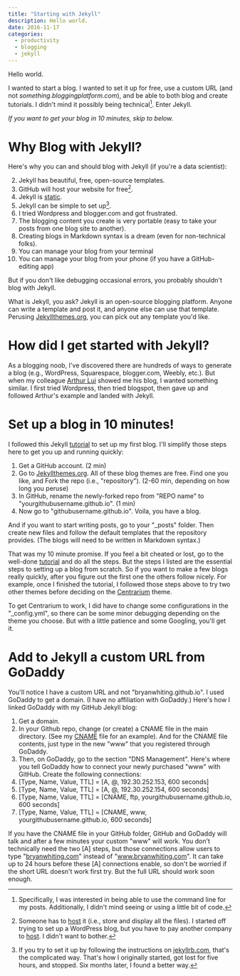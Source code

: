 ```yaml
---
title: "Starting with Jekyll"
description: Hello world.
date: 2016-11-17
categories:
  - productivity
  - blogging
  - jekyll
---
```


Hello world. 

I wanted to start a blog. I wanted to set it up for free, use a custom URL (and not _something.bloggingplatform.com_), and be able to both blog and create tutorials. I didn't mind it possibly being technical[^1]. Enter Jekyll.

_If you want to get your blog in 10 minutes, skip to below._

[^1]: Specifically, I was interested in being able to use the command line for my posts. Additionally, I didn't mind seeing or using a little bit of code. 

# Why Blog with Jekyll?

Here's why you can and should blog with Jekyll (if you're a data scientist):
  
  2. Jekyll has beautiful, free, open-source templates.
3. GitHub will host your website for free[^2].
4. Jekyll is [static](https://www.smashingmagazine.com/2015/11/modern-static-website-generators-next-big-thing/).
5. Jekyll can be simple to set up[^3].
5. I tried Wordpress and blogger.com and got frustrated.
6. The blogging content you create is very portable (easy to take your posts from one blog site to another).
7. Creating blogs in Markdown syntax is a dream (even for non-technical folks).
8. You can manage your blog from your terminal
9. You can manage your blog from your phone (if you have a GitHub-editing app)

But if you don't like debugging occasional errors, you probably shouldn't blog with Jekyll.

What is Jekyll, you ask? Jekyll is an open-source blogging platform. Anyone can write a template and post it, and anyone else can use that template. Perusing [Jekyllthemes.org](http://jekyllthemes.org/), you can pick out any template you'd like.

[^2]: Someone has to [host] it (i.e., store and display all the files). I started off trying to set up a WordPress blog, but you have to pay another company to [host](http://www.webhostingbest10.com/web-hosting-reviews). I didn't want to bother.

[^3]: If you try to set it up by following the instructions on [jekyllrb.com](https://jekyllrb.com/), that's the complicated way. That's how I originally started, got lost for five hours, and stopped. Six months later, I found a better way.



[host]:https://www.google.com/search?q=what+does+it+mean+to+host+a+website&oq=what+does+it+mean+to+host+&aqs=chrome.0.0j69i57j0l4.2810j0j9&sourceid=chrome&ie=UTF-8

# How did I get started with Jekyll? 

As a blogging noob, I've discovered there are hundreds of ways to generate a blog (e.g., WordPress, Squarespace, blogger.com, Weebly, etc.). But when my colleague [Arthur Lui](http://luiarthur.github.io/) showed me his blog, I wanted something similar. I first tried Wordpress, then tried blogspot, then gave up and followed Arthur's example and landed with Jekyll.

# Set up a blog in 10 minutes!

I followed this Jekyll [tutorial] to set up my first blog. I'll simplify those steps here to get you up and running quickly:

[tutorial]:https://www.smashingmagazine.com/2014/08/build-blog-jekyll-github-pages/

1. Get a GitHub account. (2 min)
2. Go to [Jekyllthemes.org](http://jekyllthemes.org/). All of these blog themes are free. Find one you like, and Fork the repo (i.e., "repository"). (2-60 min, depending on how long you peruse)
4. In GitHub, rename the newly-forked repo from "REPO name" to "yourgithubusername.github.io". (1 min)
5. Now go to "githubusername.github.io". Voila, you have a blog. 

And if you want to start writing posts, go to your "_posts" folder. Then create new files and follow the default templates that the repository provides. (The blogs will need to be written in Markdown syntax.)

That was my 10 minute promise. If you feel a bit cheated or lost, go to the well-done [tutorial] and do all the steps. But the steps I listed are the essential steps to setting up a blog from scratch. So if you want to make a few blogs really quickly, after you figure out the first one the others follow nicely. For example, once I finished the tutorial, I followed those steps above to try two other themes before deciding on the [Centrarium](https://github.com/bencentra/centrarium) theme. 

To get Centrarium to work, I did have to change some configurations in the "_config.yml", so there can be some minor debugging depending on the theme you choose. But with a little patience and some Googling, you'll get it.

# Add to Jekyll a custom URL from GoDaddy

You'll notice I have a custom URL and not "bryanwhiting.github.io". I used GoDaddy to get a domain. (I have no affiliation with GoDaddy.) Here's how I linked GoDaddy with my GitHub Jekyll blog:
  
1. Get a domain.
2. In your Github repo, change (or create) a CNAME file in the main directory. (See my [CNAME](https://github.com/bryanwhiting/bryanwhiting.github.io/blob/master/CNAME) file for an example). And for the CNAME file contents, just type in the new "www" that you registered through GoDaddy.
3. Then, on GoDaddy, go to the section "DNS Management". Here's where you tell GoDaddy how to connect your newly purchased "www" with GitHub. Create the following connections:
4. [Type, Name, Value, TTL] = [A, @, 192.30.252.153, 600 seconds]
5. [Type, Name, Value, TTL] = [A, @, 192.30.252.154, 600 seconds]
6. [Type, Name, Value, TTL] = [CNAME, ftp, yourgithubusername.github.io, 600 seconds]
7. [Type, Name, Value, TTL] = [CNAME, www, yourgithubusername.github.io, 600 seconds]

If you have the CNAME file in your GitHub folder, GitHub and GoDaddy will talk and after a few minutes your custom "www" will work. You don't technically need the two [A] steps, but those connections allow users to type "[bryanwhiting.com](http://www.bryanwhiting.com)" instead of "www.bryanwhiting.com". It can take up to 24 hours before these [A] connections enable, so don't be worried if the short URL doesn't work first try. But the full URL should work soon enough.
